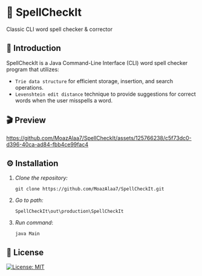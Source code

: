 # 📝 SpellCheckIt
Classic CLI word spell checker &amp; corrector

## 🚀 Introduction
SpellCheckIt is a Java Command-Line Interface (CLI) word spell checker program that utilizes:
- ```Trie data structure``` for efficient storage, insertion, and search operations.
- ```Levenshtein edit distance``` technique to provide suggestions for correct words when the user misspells a word.

## 🎬 Preview


https://github.com/MoazAlaa7/SpellCheckIt/assets/125766238/c5f73dc0-d396-40ca-ad84-fbb4ce99fac4

## ⚙️ Installation
1. _Clone the repository:_
   
   ```git clone https://github.com/MoazAlaa7/SpellCheckIt.git```
2. _Go to path:_

    ```SpellCheckIt\out\production\SpellCheckIt```
3. _Run command_:
   
     ```java Main```

## 📜 License
[![License: MIT](https://img.shields.io/badge/License-MIT-yellow.svg)](https://opensource.org/licenses/MIT)
